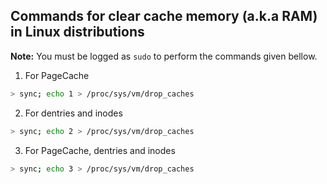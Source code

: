 ## Commands for clear cache memory (a.k.a RAM) in Linux distributions


__Note:__ You must be logged as `sudo` to perform the commands given bellow.

1. For PageCache
```bash
> sync; echo 1 > /proc/sys/vm/drop_caches
```

2. For dentries and inodes
```bash
> sync; echo 2 > /proc/sys/vm/drop_caches
```

3. For PageCache, dentries and inodes
```bash
> sync; echo 3 > /proc/sys/vm/drop_caches
```
